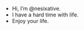 - Hi, I’m @nesixative.
- I have a hard time with life.
- Enjoy your life.

<!---
nesixative/nesixative is a ✨ special ✨ repository because its `README.md` (this file) appears on your GitHub profile.
You can click the Preview link to take a look at your changes.
--->
